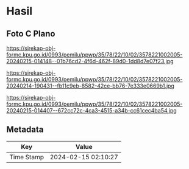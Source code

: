 # Hasil

## Foto C Plano

https://sirekap-obj-formc.kpu.go.id/0993/pemilu/ppwp/35/78/22/10/02/3578221002005-20240215-014148--01b76cd2-4f6d-462f-89d0-1dd8d7e07f23.jpg

https://sirekap-obj-formc.kpu.go.id/0993/pemilu/ppwp/35/78/22/10/02/3578221002005-20240214-190431--fb11c9eb-8582-42ce-bb76-7e333e0669b1.jpg

https://sirekap-obj-formc.kpu.go.id/0993/pemilu/ppwp/35/78/22/10/02/3578221002005-20240215-014407--672cc72c-4ca3-4515-a34b-cc61cec4ba54.jpg


## Metadata

| Key        | Value               |
| ---------- | ------------------- |
| Time Stamp | 2024-02-15 02:10:27 |



